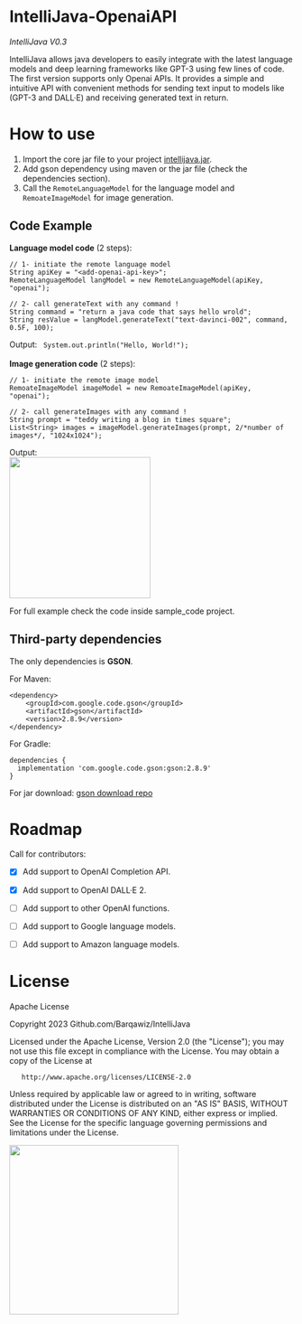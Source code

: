 # IntelliJava-OpenaiAPI
*IntelliJava V0.3*

IntelliJava allows java developers to easily integrate with the latest language models and deep learning frameworks like GPT-3 using few lines of code.
The first version supports only Openai APIs. It provides a simple and intuitive API with convenient methods for sending text input to models like (GPT-3 and DALL·E) and receiving generated text in return.


# How to use
1. Import the core jar file to your project [intellijava.jar](https://insta-answer-public.s3.amazonaws.com/opensource/IntelliJava/version0.3/com.intellijava.core-0.3.jar).
2. Add gson dependency using maven or the jar file (check the dependencies section).
3. Call the ``RemoteLanguageModel`` for the language model and ``RemoateImageModel`` for image generation.

## Code Example
**Language model code** (2 steps):
```
// 1- initiate the remote language model 
String apiKey = "<add-openai-api-key>";
RemoteLanguageModel langModel = new RemoteLanguageModel(apiKey, "openai");

// 2- call generateText with any command !
String command = "return a java code that says hello wrold";
String resValue = langModel.generateText("text-davinci-002", command, 0.5F, 100);
```
Output:
``` System.out.println("Hello, World!");```<br><br>
**Image generation code** (2 steps):
```
// 1- initiate the remote image model 
RemoateImageModel imageModel = new RemoateImageModel(apiKey, "openai");

// 2- call generateImages with any command !
String prompt = "teddy writing a blog in times square";
List<String> images = imageModel.generateImages(prompt, 2/*number of images*/, "1024x1024");
```
Output:<br>
<img src="images/response_image.png" height="250px">

For full example check the code inside sample_code project.

## Third-party dependencies
The only dependencies is **GSON**.

For Maven:
```
<dependency>
    <groupId>com.google.code.gson</groupId>
    <artifactId>gson</artifactId>
    <version>2.8.9</version>
</dependency>
```

For Gradle:
```
dependencies {
  implementation 'com.google.code.gson:gson:2.8.9'
}
```

For jar download:
[gson download repo](https://search.maven.org/artifact/com.google.code.gson/gson/2.8.9/jar)


# Roadmap
Call for contributors:
- [x] Add support to OpenAI Completion API.
- [x] Add support to OpenAI DALL·E 2.
- [ ] Add support to other OpenAI functions.
- [ ] Add support to Google language models.
- [ ] Add support to Amazon language models.


# License
Apache License

Copyright 2023 Github.com/Barqawiz/IntelliJava

   Licensed under the Apache License, Version 2.0 (the "License");
   you may not use this file except in compliance with the License.
   You may obtain a copy of the License at

       http://www.apache.org/licenses/LICENSE-2.0

   Unless required by applicable law or agreed to in writing, software
   distributed under the License is distributed on an "AS IS" BASIS,
   WITHOUT WARRANTIES OR CONDITIONS OF ANY KIND, either express or implied.
   See the License for the specific language governing permissions and
   limitations under the License.

<img src="images/IntelliJava_logo.png" height="300px">
